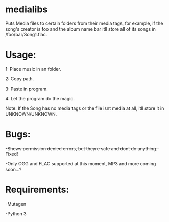 # medialibs
Puts Media files to certain folders from their media tags, for example, if the song's creator is foo and the album name bar itll store all of its songs in /foo/bar/Song1.flac.


# Usage:

1: Place music in an folder.

2: Copy path.

3: Paste in program.

4: Let the program do the magic.


Note: If the Song has no media tags or the file isnt media at all, itll store it in UNKNOWN/UNKNOWN.


# Bugs:

~~-Shows permission denied errors, but theyre safe and dont do anything.-~~ Fixed!

-Only OGG and FLAC supported at this moment, MP3 and more coming soon...?

# Requirements:

-Mutagen

-Python 3
